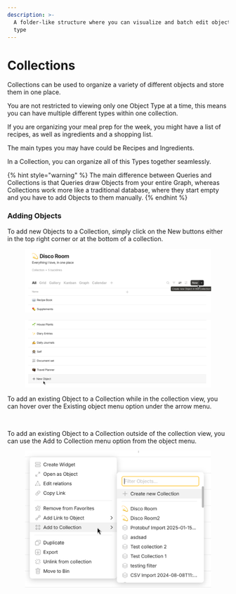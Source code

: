 ```yaml
---
description: >-
  A folder-like structure where you can visualize and batch edit objects of any
  type
---
```


# Collections

Collections can be used to organize a variety of different objects and store them in one place.

You are not restricted to viewing only one Object Type at a time, this means you can have multiple different types within one collection.

If you are organizing your meal prep for the week, you might have a list of recipes, as well as ingredients and a shopping list.

The main types you may have could be Recipes and Ingredients.

In a Collection, you can organize all of this Types together seamlessly.

{% hint style="warning" %}
The main difference between Queries and Collections is that Queries draw Objects from your entire Graph, whereas Collections work more like a traditional database, where they start empty and you have to add Objects to them manually.
{% endhint %}

### Adding Objects

To add new Objects to a Collection, simply click on the New buttons either in the top right corner or at the bottom of a collection.

<div><figure><img src="../../.gitbook/assets/image (1) (1) (1) (1).png" alt=""><figcaption></figcaption></figure> <figure><img src="../../.gitbook/assets/image (2) (1) (1).png" alt=""><figcaption></figcaption></figure></div>

To add an existing Object to a Collection while in the collection view, you can hover over the Existing object menu option under the arrow menu.

<figure><img src="../../.gitbook/assets/existing-objects-to-collection_shadow.png" alt="" width="563"><figcaption></figcaption></figure>

To add an existing Object to a Collection outside of the collection view, you can use the Add to Collection menu option from the object menu.

<figure><img src="../../.gitbook/assets/image (3) (1).png" alt="" width="563"><figcaption></figcaption></figure>
